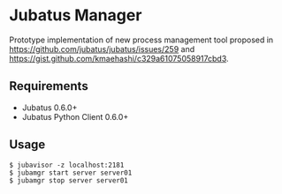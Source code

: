 Jubatus Manager
===========================

Prototype implementation of new process management tool proposed in https://github.com/jubatus/jubatus/issues/259 and https://gist.github.com/kmaehashi/c329a61075058917cbd3.

Requirements
---------------------------

* Jubatus 0.6.0+
* Jubatus Python Client 0.6.0+

Usage
------------

```
$ jubavisor -z localhost:2181
$ jubamgr start server server01
$ jubamgr stop server server01
```

